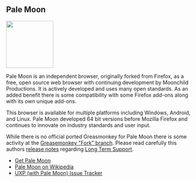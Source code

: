 ## Pale Moon
<img src="https://raw.githubusercontent.com/wiki/OpenUserJS/OpenUserJS.org/images/pale_moon_icon.png" width="128" height="128">

Pale Moon is an independent browser, originally forked from Firefox, as a free, open source web browser with continuing development by Moonchild Productions.  It is actively developed and uses many open standards. As an added benefit there is some compatibility with some Firefox add-ons along with its own unique add-ons.

This browser is available for multiple platforms including Windows, Android, and Linux. Pale Moon developed 64 bit versions before Mozilla Firefox and continues to innovate on industry standards and user input.

While there is no official ported Greasmonkey for Pale Moon there is some activity at the [Greasemonkey &quot;Fork&quot; branch][greasemonkeyForkRepo]. Please read carefully this authors [release notes][greasemonkeyForkReleases] regarding [Long Term Support][greasemonkeyForkLTS].

* [Get Pale Moon][palemoonBrowser]
* [Pale Moon on Wikipedia][wikipediaPalemoon]
* [UXP (with Pale Moon) Issue Tracker][palemoonIssueTracker]

[githubFavicon]: https://assets-cdn.github.com/favicon.ico
[oujsFavicon]: https://raw.githubusercontent.com/OpenUserJs/OpenUserJS.org/master/public/images/favicon16.png
[palemoonBrowser]: http://www.palemoon.org/
[wikipediaPalemoon]: https://www.wikipedia.org/wiki/Pale_Moon_%28web_browser%29
[palemoonIssueTracker]: https://github.com/MoonchildProductions/UXP/issues
[greasemonkeyForkRepo]: https://github.com/janekptacijarabaci/greasemonkey
[greasemonkeyForkReleases]: https://github.com/janekptacijarabaci/greasemonkey/releases
[greasemonkeyForkLTS]: https://github.com/janekptacijarabaci/greasemonkey/issues/1
